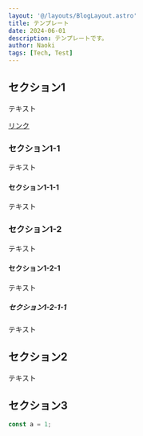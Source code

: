 ```yaml
---
layout: '@/layouts/BlogLayout.astro'
title: テンプレート
date: 2024-06-01
description: テンプレートです。
author: Naoki
tags: [Tech, Test]
---
```


## セクション1

テキスト

[リンク](#セクション1-1)

### セクション1-1

テキスト

#### セクション1-1-1

テキスト

### セクション1-2

テキスト

#### セクション1-2-1

テキスト

##### セクション1-2-1-1

テキスト

## セクション2

テキスト

## セクション3

```ts
const a = 1;
```
